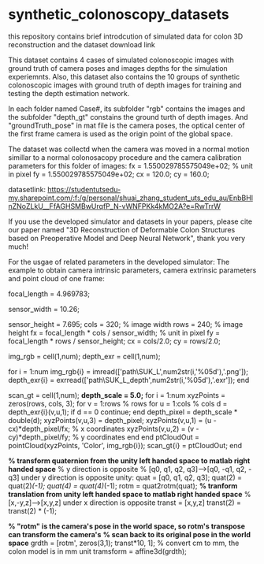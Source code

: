 # synthetic_colonoscopy_datasets
this repository contains brief introdcution of simulated data for colon 3D reconstruction and the dataset download link

This dataset contains 4 cases of simulated colonoscopic images with ground truth of camera poses and images depths for the simulation experiemnts.
Also, this dataset also contains the 10 groups of synthetic colonoscopic images with ground truth of depth images for training and testing the depth estimation network.

In each folder named Case#, its subfolder "rgb" contains the images and the subfolder "depth_gt" constains the ground turth of depth images. 
And "groundTruth_pose" in mat file is the camera poses, the optical center of the first frame camera is used as the origin point of the global space.

The dataset was collectd when the camera was moved in a normal motion simillar to a normal colonosacopy procedure and the camera calibration parameters for this folder of images: fx = 1.550029785575049e+02; % unit in pixel fy = 1.550029785575049e+02; cx = 120.0; cy = 160.0;

datasetlink: https://studentutsedu-my.sharepoint.com/:f:/g/personal/shuai_zhang_student_uts_edu_au/EnbBHlnZNoZLkU__FfAGHSMBwUrqfP_N-vWNFPKk4kMO2A?e=RwTrrW

If you use the developed simulator and datasets in your papers, please cite our paper named "3D Reconstruction of Deformable Colon Structures based on Preoperative Model and Deep Neural Network", thank you very much!


For the usgae of related parameters in the developed simulator:
The example to obtain camera intrinsic parameters, camera extrinsic parameters and point cloud of one frame:

focal_length = 4.969783; 

sensor_width = 10.26; 

sensor_height = 7.695;
cols = 320; % image width
rows = 240; % image height
fx = focal_length * cols / sensor_width; % unit in pixel
fy = focal_length * rows / sensor_height;
cx = cols/2.0;
cy = rows/2.0;

img_rgb = cell(1,num);
depth_exr = cell(1,num);

for i = 1:num
    img_rgb{i} = imread(['path\SUK_L',num2str(i,'%05d'),'.png']);
    depth_exr{i} = exrread(['path\SUK_L_depth',num2str(i,'%05d'),'.exr']);
end

scan_gt = cell(1,num);
**depth_scale = 5.0;**
for i = 1:num
    xyzPoints = zeros(rows, cols, 3);
    for v = 1:rows % rows
        for u = 1:cols % cols
            d = depth_exr{i}(v,u,1);
            if d == 0
                continue;
            end
            depth_pixel = depth_scale * double(d);
            xyzPoints(v,u,3) = depth_pixel;
            xyzPoints(v,u,1) = (u - cx)*depth_pixel/fx; % x coordinates
            xyzPoints(v,u,2) = (v - cy)*depth_pixel/fy; % y coordinates
        end
    end
    ptCloudOut = pointCloud(xyzPoints, 'Color', img_rgb{i});
    scan_gt{i} = ptCloudOut; 
end


**% transform quaternion from the unity left handed space to matlab right handed space**
% y direction is opposite 
% [q0, q1, q2, q3]-->[q0, -q1, q2, -q3] under y direction is opposite
unity:
quat = [q0, q1, q2, q3];
quat(2) = quat(2)*(-1);
quat(4) = quat(4)*(-1);
rotm = quat2rotm(quat);
**% tranform translation from unity left handed space to matlab right handed space**
% [x,-y,z]-->[x,y,z] under x direction is opposite
transt = [x,y,z]
transt(2) = transt(2) * (-1);

**% "rotm" is the camera's pose in the world space, so rotm's transpose can transform the camera's**
**% scan back to its original pose in the world space**
grdth = [rotm', zeros(3,1); transt*10, 1]; % convert cm to mm, the colon model is in mm unit
tramsform = affine3d(grdth);

